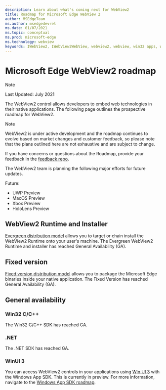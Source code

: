 ```yaml
---
description: Learn about what's coming next for WebView2
title: Roadmap for Microsoft Edge WebView 2
author: MSEdgeTeam
ms.author: msedgedevrel
ms.date: 01/07/2021
ms.topic: conceptual
ms.prod: microsoft-edge
ms.technology: webview
keywords: IWebView2, IWebView2WebView, webview2, webview, win32 apps, win32, edge, ICoreWebView2, ICoreWebView2Host, browser control, edge html
---
```

# Microsoft Edge WebView2 roadmap  

> [!NOTE]
> Last Updated:  July 2021  

The WebView2 control allows developers to embed web technologies in their native applications.  The following page outlines the prospective roadmap for WebView2.  

> [!NOTE]
> WebView2 is under active development and the roadmap continues to evolve based on market changes and customer feedback, so please note that the plans outlined here are not exhaustive and are subject to change.  

If you have concerns or questions about the Roadmap, provide your feedback in the [feedback repo][GithubMicrosoftedgeWebviewfeedbackMain].  

The WebView2 team is planning the following major efforts for future updates.  

Future: 
* UWP Preview
* MacOS Preview
* Xbox Preview
* HoloLens Preview

## WebView2 Runtime and Installer  

[Evergreen distribution model][ConceptDistributionEvergreenModel] allows you to target or chain install the WebView2 Runtime onto your user's machine.  The Evergreen WebView2 Runtime and installer has reached General Availability \(GA\).  

## Fixed version  

[Fixed version distribution model][ConceptsDistributionFixedVersionModel] allows you to package the Microsoft Edge binaries inside your native application.  The Fixed Version has reached General Availability \(GA\).  

## General availability  

### Win32 C/C++  

The Win32 C/C++ SDK has reached GA.  

### .NET  

The .NET SDK has reached GA. 

### WinUI 3

You can access WebView2 controls in your applications using [Win UI 3][UwpToolkitsWinui3Index] with the Windows App SDK. This is currently in preview. For more information, navigate to the [Windows App SDK roadmap][WindowsAppSDKRoadmap].

 
<!-- links -->  

[WindowsAppSDKRoadmap]: https://github.com/microsoft/WindowsAppSDK/blob/main/docs/roadmap.md "Roadmap"
[ConceptDistributionEvergreenModel]: ./concepts/distribution.md#evergreen-distribution-mode "Evergreen distribution model - Distribution of applications using WebView2 | Microsoft Docs"  
[ConceptsDistributionFixedVersionModel]: ./concepts/distribution.md#fixed-version-distribution-mode "Fixed version distribution model - Distribution of applications using WebView2 | Microsoft Docs"  

[UwpToolkitsWinui3Index]: /uwp/toolkits/winui3/index "Windows UI Library 3.0 Preview 1 (May 2020) | Microsoft Docs"  

[GithubMicrosoftedgeWebviewfeedbackMain]: https://github.com/MicrosoftEdge/WebViewFeedback "WebView Feedback - MicrosoftEdge/WebViewFeedback | GitHub"  

[GithubMicrosoftUiXamlRoadmap]: https://github.com/microsoft/microsoft-ui-xaml/blob/master/docs/roadmap.md "Windows UI Library Roadmap - microsoft/microsoft-ui-xaml | GitHub"  
